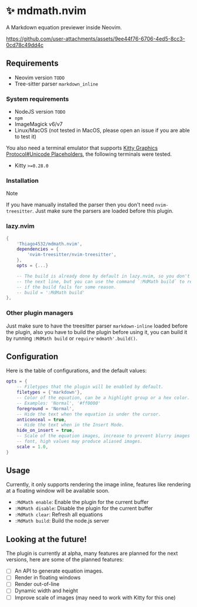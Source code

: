 # ✨ mdmath.nvim

A Markdown equation previewer inside Neovim.

https://github.com/user-attachments/assets/9ee44f76-6706-4ed5-8cc3-0cd78c49dd4c

## Requirements
  - Neovim version `TODO`
  - Tree-sitter parser `markdown_inline`

### System requirements
  - NodeJS version `TODO`
  - `npm`
  - ImageMagick v6/v7
  - Linux/MacOS (not tested in MacOS, please open an issue if you are able to test it)

You also need a terminal emulator that supports [Kitty Graphics Protocol#Unicode Placeholders](https://sw.kovidgoyal.net/kitty/graphics-protocol/#unicode-placeholders), the following terminals were tested.
  - Kitty `>=0.28.0`

### Installation

>[!NOTE]
> If you have manually installed the parser then you don't need `nvim-treesitter`. Just make sure the parsers are loaded before this plugin.

### lazy.nvim

```lua
{
    'Thiago4532/mdmath.nvim',
    dependencies = {
        'nvim-treesitter/nvim-treesitter',
    },
    opts = {...}

    -- The build is already done by default in lazy.nvim, so you don't need
    -- the next line, but you can use the command `:MdMath build` to rebuild
    -- if the build fails for some reason.
    -- build = ':MdMath build'
},
```

### Other plugin managers

Just make sure to have the treesitter parser `markdown-inline` loaded before the plugin, also you have to build the plugin before using it, you can build it by running `:MdMath build` or `require'mdmath'.build()`.

## Configuration

Here is the table of configurations, and the default values:

```lua
opts = {
    -- Filetypes that the plugin will be enabled by default.
    filetypes = {'markdown'},
    -- Color of the equation, can be a highlight group or a hex color.
    -- Examples: 'Normal', '#ff0000'
    foreground = 'Normal', 
    -- Hide the text when the equation is under the cursor.
    anticonceal = true,
    -- Hide the text when in the Insert Mode.
    hide_on_insert = true,
    -- Scale of the equation images, increase to prevent blurry images when increasing terminal
    -- font, high values may produce aliased images.
    scale = 1.0,
}

```

## Usage

Currently, it only supports rendering the image inline, features like rendering at a floating window will be available soon.
  - `:MdMath enable`: Enable the plugin for the current buffer
  - `:MdMath disable`: Disable the plugin for the current buffer
  - `:MdMath clear`: Refresh all equations
  - `:MdMath build`: Build the node.js server

## Looking at the future!

The plugin is currently at alpha, many features are planned for the next versions, here are some of the planned features:
  - [ ] An API to generate equation images.
  - [ ] Render in floating windows
  - [ ] Render out-of-line
  - [ ] Dynamic width and height
  - [ ] Improve scale of images (may need to work with Kitty for this one)
